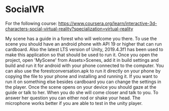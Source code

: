 # SocialVR
For the following course: https://www.coursera.org/learn/interactive-3d-characters-social-virtual-reality?specialization=virtual-reality

My scene has a guide in a forest who will welcome you there. To use the scene you should have an android phone with API 19 or higher that can run cardboard. Also the latest LTS version of Unity, 2019.4.3f1 has been used to make this application so that should be used to run it. Once you open the project, open 'MyScene' from Assets>Scenes, add it in build settings and build and run it for android with your phone connected to the computer. You can also use the forestconversation.apk to run it directly on your phone by copying the file to your phone and installing and running it. If you want to run it on something else besides cardboard you can change the settings in the player. Once the scene opens on your device you should gaze at the guide or talk to her. When you do she will come closer and talk to you. To answer her question you can either nod or shake your head. The microphone works better if you are able to test in the unity player. 
